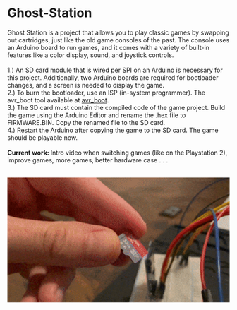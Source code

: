 # Ghost-Station
Ghost Station is a project that allows you to play classic games by swapping out cartridges, just like the old game consoles of the past. The console uses an Arduino board to run games, and it comes with a variety of built-in features like a color display, sound, and joystick controls.
<br>
<br> 
1.) An SD card module that is wired per SPI on an Arduino is necessary for this project. Additionally, two Arduino boards are required for bootloader changes, and a screen is needed to display the game.<br>
2.) To burn the bootloader, use an ISP (in-system programmer). The avr_boot tool available at [avr_boot](https://github.com/zevero/avr_boot).<br>
3.) The SD card must contain the compiled code of the game project. Build the game using the Arduino Editor and rename the .hex file to FIRMWARE.BIN. Copy the renamed file to the SD card.<br>
4.) Restart the Arduino after copying the game to the SD card. The game should be playable now.
<br>
<br>
<b>Current work: </b>Intro video when switching games (like on the Playstation 2), improve games, more games, better hardware case . . . 
<br>
<br>
<p align="center">
  <img src="/Media/SD_Game_Play.gif" width = "802" alt="SD_Cards">
</p>
